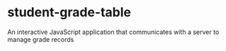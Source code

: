 # student-grade-table
An interactive JavaScript application that communicates with a server to manage grade records
